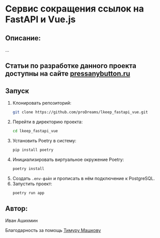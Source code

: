 # Сервис сокращения ссылок на FastAPI и Vue.js

## Описание:

...

## Статьи по разработке данного проекта доступны на сайте [pressanybutton.ru](https://pressanybutton.ru?utm_source=github&utm_medium=repo&utm_campaign=readme)

## Запуск

1. Клонировать репозиторий:
    ```bash
    git clone https://github.com/proDreams/lkeep_fastapi_vue.git
    ```
2. Перейти в директорию проекта:
    ```bash
    cd lkeep_fastapi_vue
    ```
3. Установить Poetry в систему:
    ```bash
    pip install poetry
    ```
4. Инициализировать виртуальное окружение Poetry:
    ```bash
    poetry install
    ```
5. Создать `.env-файл` и прописать в нём подключение к PostgreSQL.
6. Запустить проект:
   ```bash
   poetry run app
   ```

## Автор:

Иван Ашихмин

Благодарность за помощь [Тимуру Машкову](https://github.com/timmashkov)